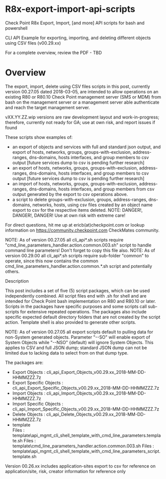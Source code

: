 # R8x-export-import-api-scripts
Check Point R8x Export, Import, [and more] API scripts for bash and powershell

CLI API Example for exporting, importing, and deleting different objects using CSV files (v00.29.xx)

For a complete overview, review the PDF - TBD 


# Overview

The export, import, delete using CSV files scripts in this post, currently version 00.27.05 dated 2018-03-05, are intended to allow operations on an existing R80 or R80.10 Check Point management server (SMS or MDM) from bash on the management server or a management server able authenticate and reach the target management server.

vXX.YY.ZZ.wip versions are raw development layout and work-in-progress; therefore, currently not ready for GA; use at own risk, and report issues if found

These scripts show examples of:

- an export of objects and services with full and standard json output, and export of hosts, networks, groups, groups-with-exclusion, address-ranges, dns-domains, hosts interfaces, and group members to csv output [future services dump to csv is pending further research]
- an export of hosts, networks, groups, groups-with-exclusion, address-ranges, dns-domains, hosts interfaces, and group members to csv output [future services dump to csv is pending further research]
- an import of hosts, networks, groups, groups-with-exclusion, address-ranges, dns-domains, hosts interfaces, and group members from csv output generated by the export to csv operations above.
- a script to delete groups-with-exclusion, groups, address-ranges, dns-domains, networks, hosts, using csv files created by an object name export to csv for the respective items deleted.  NOTE:  DANGER!, DANGER!, DANGER!  Use at own risk with extreme care!

For direct questions, hit me up at ericb(at)checkpoint.com 
    or lookup information on https://community.checkpoint.com CheckMates community.

NOTE:  As of version 00.27.05 all cli_api*.sh scripts require "cmd_line_parameters_handler.action.common.003.sh" script to handle command line parameters!  Don't forget to copy this file also.
NOTE:  As of version 00.29.00 all cli_api*.sh scripts require sub-folder "common" to operate, since this now contains the common cmd_line_parameters_handler.action.common.*.sh script and potentially others.

Description

This post includes a set of five (5) script packages, which can be used independently combined.  All script files end with .sh for shell and are intended for Check Point bash implementation on R80 and R80.10 or later.  Scripts in the packages have specific purposes and some scripts call sub-scripts for extensive repeated operations.  The packages also include specific expected default directory folders that are not created by the script action.  Template shell is also provided to generate other scripts.

NOTE:  As of version 00.27.05 all export scripts default to pulling data for non-System generated objects.  Parameter "--SO" will enable export of System Objects while "--NSO" {default) will ignore System Objects.  This applies to CSV and full JSON dump; standard JSON dump can not be limited due to lacking data to select from on that dump type.

The packages are:

- Export Objects          :  cli_api_Export_Objects_v00.29.xx_2018-MM-DD-HHMMZZZ.7z
- Export Specific Objects :  cli_api_Export_Specific_Objects_v00.29.xx_2018-MM-DD-HHMMZZZ.7z
- Import Objects          :  cli_api_Import_Objects_v00.29.xx_2018-MM-DD-HHMMZZZ.7z
- Import Specific Objects :  cli_api_Import_Specific_Objects_v00.29.xx_2018-MM-DD-HHMMZZZ.7z
- Delete Objects          :  cli_api_Delete_Objects_v00.29.xx_2018-MM-DD-HHMMZZZ.7z
- template                
  Files :  template\api_mgmt_cli_shell_template_with_cmd_line_parameters.template.sh
  Files :  template\cmd_line_parameters_handler.action.common.003.sh
  Files :  template\api_mgmt_cli_shell_template_with_cmd_line_parameters_script.template.sh
 
Version 00.26.xx includes application-sites export to csv for reference on application/site, risk, creator information for reference only
